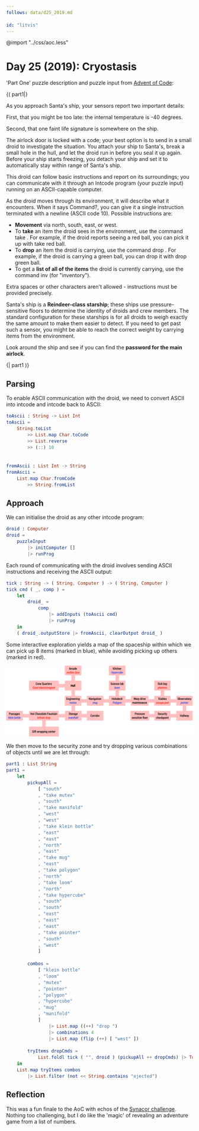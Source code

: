 ```yaml
---
follows: data/d25_2019.md

id: "litvis"
---
```


@import "../css/aoc.less"

# Day 25 (2019): Cryostasis

'Part One' puzzle description and puzzle input from [Advent of Code](https://adventofcode.com/2019/day/25):

{( part1|}

As you approach Santa's ship, your sensors report two important details:

First, that you might be too late: the internal temperature is -40 degrees.

Second, that one faint life signature is somewhere on the ship.

The airlock door is locked with a code; your best option is to send in a small droid to investigate the situation. You attach your ship to Santa's, break a small hole in the hull, and let the droid run in before you seal it up again. Before your ship starts freezing, you detach your ship and set it to automatically stay within range of Santa's ship.

This droid can follow basic instructions and report on its surroundings; you can communicate with it through an Intcode program (your puzzle input) running on an ASCII-capable computer.

As the droid moves through its environment, it will describe what it encounters. When it says Command?, you can give it a single instruction terminated with a newline (ASCII code 10). Possible instructions are:

- **Movement** via north, south, east, or west.
- To **take** an item the droid sees in the environment, use the command take <name of item>. For example, if the droid reports seeing a red ball, you can pick it up with take red ball.
- To **drop** an item the droid is carrying, use the command drop <name of item>. For example, if the droid is carrying a green ball, you can drop it with drop green ball.
- To get a **list of all of the items** the droid is currently carrying, use the command inv (for "inventory").

Extra spaces or other characters aren't allowed - instructions must be provided precisely.

Santa's ship is a **Reindeer-class starship**; these ships use pressure-sensitive floors to determine the identity of droids and crew members. The standard configuration for these starships is for all droids to weigh exactly the same amount to make them easier to detect. If you need to get past such a sensor, you might be able to reach the correct weight by carrying items from the environment.

Look around the ship and see if you can find the **password for the main airlock**.

{| part1 )}

## Parsing

To enable ASCII communication with the droid, we need to convert ASCII into intcode and intcode back to ASCII:

```elm {l}
toAscii : String -> List Int
toAscii =
    String.toList
        >> List.map Char.toCode
        >> List.reverse
        >> (::) 10


fromAscii : List Int -> String
fromAscii =
    List.map Char.fromCode
        >> String.fromList
```

## Approach

We can initialise the droid as any other intcode program:

```elm {l}
droid : Computer
droid =
    puzzleInput
        |> initComputer []
        |> runProg
```

Each round of communicating with the droid involves sending ASCII instructions and receiving the ASCII output:

```elm {l}
tick : String -> ( String, Computer ) -> ( String, Computer )
tick cmd ( _, comp ) =
    let
        droid_ =
            comp
                |> addInputs (toAscii cmd)
                |> runProg
    in
    ( droid_.outputStore |> fromAscii, clearOutput droid_ )
```

Some interactive exploration yields a map of the spaceship within which we can pick up 8 items (marked in blue), while avoiding picking up others (marked in red).

![santa's ship](../images/day25_2019Map.png)

We then move to the security zone and try dropping various combinations of objects until we are let through:

```elm {l m}
part1 : List String
part1 =
    let
        pickupAll =
            [ "south"
            , "take mutex"
            , "south"
            , "take manifold"
            , "west"
            , "west"
            , "take klein bottle"
            , "east"
            , "east"
            , "north"
            , "east"
            , "take mug"
            , "east"
            , "take polygon"
            , "north"
            , "take loom"
            , "north"
            , "take hypercube"
            , "south"
            , "south"
            , "east"
            , "east"
            , "east"
            , "take pointer"
            , "south"
            , "west"
            ]

        combos =
            [ "klein bottle"
            , "loom"
            , "mutex"
            , "pointer"
            , "polygon"
            , "hypercube"
            , "mug"
            , "manifold"
            ]
                |> List.map ((++) "drop ")
                |> combinations 4
                |> List.map (flip (++) [ "west" ])

        tryItems dropCmds =
            List.foldl tick ( "", droid ) (pickupAll ++ dropCmds) |> Tuple.first
    in
    List.map tryItems combos
        |> List.filter (not << String.contains "ejected")
```

## Reflection

This was a fun finale to the AoC with echos of the [Synacor challenge](https://challenge.synacor.com). Nothing too challenging, but I do like the 'magic' of revealing an adventure game from a list of numbers.
